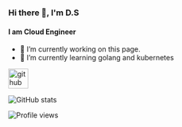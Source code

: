 ### Hi there 👋, I'm D.S
#### I am Cloud Engineer

- 🔭 I’m currently working on this page. 
- 🌱 I’m currently learning golang and kubernetes


[<img src='https://cdn.jsdelivr.net/npm/simple-icons@3.0.1/icons/github.svg' alt='github' height='40'>](https://github.com/abcdsds)  

![GitHub stats](https://github-readme-stats.vercel.app/api?username=abcdsds&show_icons=true)  

![Profile views](https://gpvc.arturio.dev/abcdsds)  
